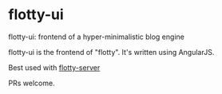 # flotty-ui

flotty-ui: frontend of a hyper-minimalistic blog engine

flotty-ui is the frontend of "flotty". It's written using AngularJS.

Best used with [flotty-server](https://github.com/patrikvarga/flotty-server)

PRs welcome.
